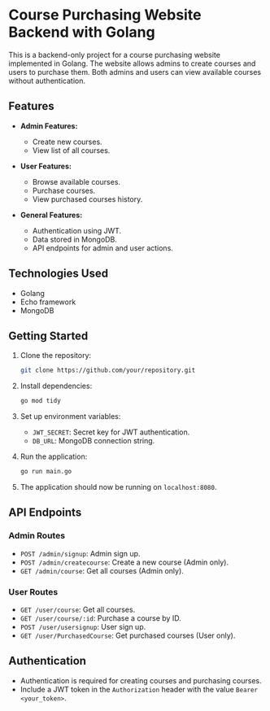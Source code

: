 # Course Purchasing Website Backend with Golang

This is a backend-only project for a course purchasing website implemented in Golang. The website allows admins to create courses and users to purchase them. Both admins and users can view available courses without authentication.

## Features

- **Admin Features:**
  - Create new courses.
  - View list of all courses.

- **User Features:**
  - Browse available courses.
  - Purchase courses.
  - View purchased courses history.

- **General Features:**
  - Authentication using JWT.
  - Data stored in MongoDB.
  - API endpoints for admin and user actions.

## Technologies Used

- Golang
- Echo framework
- MongoDB

## Getting Started

1. Clone the repository:

   ```bash
   git clone https://github.com/your/repository.git
   ```

2. Install dependencies:

   ```bash
   go mod tidy
   ```

3. Set up environment variables:

   - `JWT_SECRET`: Secret key for JWT authentication.
   - `DB_URL`: MongoDB connection string.

4. Run the application:

   ```bash
   go run main.go
   ```

5. The application should now be running on `localhost:8080`.

## API Endpoints

### Admin Routes

- `POST /admin/signup`: Admin sign up.
- `POST /admin/createcourse`: Create a new course (Admin only).
- `GET /admin/course`: Get all courses (Admin only).

### User Routes

- `GET /user/course`: Get all courses.
- `GET /user/course/:id`: Purchase a course by ID.
- `POST /user/usersignup`: User sign up.
- `GET /user/PurchasedCourse`: Get purchased courses (User only).

## Authentication

- Authentication is required for creating courses and purchasing courses.
- Include a JWT token in the `Authorization` header with the value `Bearer <your_token>`.
